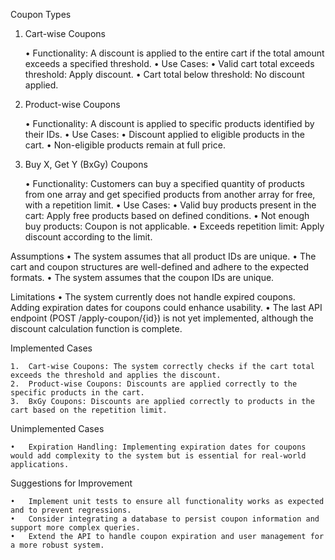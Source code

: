 Coupon Types

1. Cart-wise Coupons

	•	Functionality: A discount is applied to the entire cart if the total amount exceeds a specified threshold.
	•	Use Cases:
	•	Valid cart total exceeds threshold: Apply discount.
	•	Cart total below threshold: No discount applied.

2. Product-wise Coupons

	•	Functionality: A discount is applied to specific products identified by their IDs.
	•	Use Cases:
	•	Discount applied to eligible products in the cart.
	•	Non-eligible products remain at full price.

3. Buy X, Get Y (BxGy) Coupons

	•	Functionality: Customers can buy a specified quantity of products from one array and get specified products from another array for free, with a repetition limit.
	•	Use Cases:
	•	Valid buy products present in the cart: Apply free products based on defined conditions.
	•	Not enough buy products: Coupon is not applicable.
	•	Exceeds repetition limit: Apply discount according to the limit.

Assumptions
	•	The system assumes that all product IDs are unique.
	•	The cart and coupon structures are well-defined and adhere to the expected formats.
    •	The system assumes that the coupon IDs are unique.

Limitations
	•	The system currently does not handle expired coupons. Adding expiration dates for coupons could enhance usability.
	•	The last API endpoint (POST /apply-coupon/{id}) is not yet implemented, although the discount calculation function is complete.

Implemented Cases

	1.	Cart-wise Coupons: The system correctly checks if the cart total exceeds the threshold and applies the discount.
	2.	Product-wise Coupons: Discounts are applied correctly to the specific products in the cart.
	3.	BxGy Coupons: Discounts are applied correctly to products in the cart based on the repetition limit.

Unimplemented Cases

	•	Expiration Handling: Implementing expiration dates for coupons would add complexity to the system but is essential for real-world applications.
    

Suggestions for Improvement

	•	Implement unit tests to ensure all functionality works as expected and to prevent regressions.
	•	Consider integrating a database to persist coupon information and support more complex queries.
	•	Extend the API to handle coupon expiration and user management for a more robust system.
